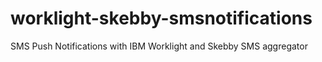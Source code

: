 worklight-skebby-smsnotifications
=================================

SMS Push Notifications with IBM Worklight and Skebby SMS aggregator
